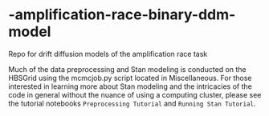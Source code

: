 # -amplification-race-binary-ddm-model
Repo for drift diffusion models of the amplification race task 

Much of the data preprocessing and Stan modeling is conducted on the HBSGrid using the mcmcjob.py script located in Miscellaneous. For those interested in learning more about Stan modeling and the intricacies of the code in general without the nuance of using a computing cluster, please see the tutorial notebooks `Preprocessing Tutorial` and `Running Stan Tutorial`.
